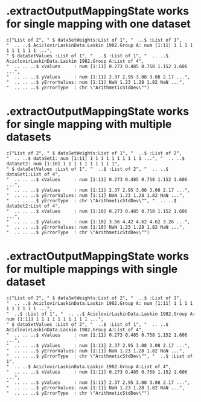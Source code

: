 # .extractOutputMappingState works for single mapping with one dataset

    c("List of 2", " $ dataSetWeights:List of 1", "  ..$ :List of 1", 
    "  .. ..$ AciclovirLaskinData.Laskin 1982.Group A: num [1:11] 1 1 1 1 1 1 1 1 1 1 ...", 
    " $ dataSetValues :List of 1", "  ..$ :List of 1", "  .. ..$ AciclovirLaskinData.Laskin 1982.Group A:List of 4", 
    "  .. .. ..$ xValues     : num [1:11] 0.273 0.485 0.758 1.152 1.606 ...", 
    "  .. .. ..$ yValues     : num [1:11] 2.37 2.95 3.08 3.08 2.17 ...", 
    "  .. .. ..$ yErrorValues: num [1:11] NaN 1.23 1.28 1.82 NaN ...", 
    "  .. .. ..$ yErrorType  : chr \"ArithmeticStdDev\"")

# .extractOutputMappingState works for single mapping with multiple datasets

    c("List of 2", " $ dataSetWeights:List of 1", "  ..$ :List of 2", 
    "  .. ..$ dataSet1: num [1:11] 1 1 1 1 1 1 1 1 1 1 ...", "  .. ..$ dataSet2: num [1:10] 1 1 1 1 1 1 1 1 1 1", 
    " $ dataSetValues :List of 1", "  ..$ :List of 2", "  .. ..$ dataSet1:List of 4", 
    "  .. .. ..$ xValues     : num [1:11] 0.273 0.485 0.758 1.152 1.606 ...", 
    "  .. .. ..$ yValues     : num [1:11] 2.37 2.95 3.08 3.08 2.17 ...", 
    "  .. .. ..$ yErrorValues: num [1:11] NaN 1.23 1.28 1.82 NaN ...", 
    "  .. .. ..$ yErrorType  : chr \"ArithmeticStdDev\"", "  .. ..$ dataSet2:List of 4", 
    "  .. .. ..$ xValues     : num [1:10] 0.273 0.485 0.758 1.152 1.606 ...", 
    "  .. .. ..$ yValues     : num [1:10] 3.56 4.42 4.62 4.62 3.26 ...", 
    "  .. .. ..$ yErrorValues: num [1:10] NaN 1.23 1.28 1.82 NaN ...", 
    "  .. .. ..$ yErrorType  : chr \"ArithmeticStdDev\"")

# .extractOutputMappingState works for multiple mappings with single dataset

    c("List of 2", " $ dataSetWeights:List of 2", "  ..$ :List of 1", 
    "  .. ..$ AciclovirLaskinData.Laskin 1982.Group A: num [1:11] 1 1 1 1 1 1 1 1 1 1 ...", 
    "  ..$ :List of 1", "  .. ..$ AciclovirLaskinData.Laskin 1982.Group A: num [1:11] 1 1 1 1 1 1 1 1 1 1 ...", 
    " $ dataSetValues :List of 2", "  ..$ :List of 1", "  .. ..$ AciclovirLaskinData.Laskin 1982.Group A:List of 4", 
    "  .. .. ..$ xValues     : num [1:11] 0.273 0.485 0.758 1.152 1.606 ...", 
    "  .. .. ..$ yValues     : num [1:11] 2.37 2.95 3.08 3.08 2.17 ...", 
    "  .. .. ..$ yErrorValues: num [1:11] NaN 1.23 1.28 1.82 NaN ...", 
    "  .. .. ..$ yErrorType  : chr \"ArithmeticStdDev\"", "  ..$ :List of 1", 
    "  .. ..$ AciclovirLaskinData.Laskin 1982.Group A:List of 4", 
    "  .. .. ..$ xValues     : num [1:11] 0.273 0.485 0.758 1.152 1.606 ...", 
    "  .. .. ..$ yValues     : num [1:11] 2.37 2.95 3.08 3.08 2.17 ...", 
    "  .. .. ..$ yErrorValues: num [1:11] NaN 1.23 1.28 1.82 NaN ...", 
    "  .. .. ..$ yErrorType  : chr \"ArithmeticStdDev\"")

